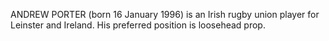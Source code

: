 ANDREW PORTER (born 16 January 1996) is an Irish rugby union player for Leinster and Ireland. His preferred position is loosehead prop.
